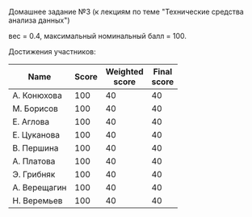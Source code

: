Домашнее задание №3 (к лекциям по теме "Технические средства анализа данных")

вес = 0.4, максимальный номинальный балл = 100.

Достижения участников:

| Name         | Score | Weighted<br>score | Final<br>score |
| ------------ | ----- | ----------------- | -------------- |
| А. Конюхова  | 100 | 40 | 40 |
| М. Борисов   | 100 | 40 | 40 |
| Е. Аглова    | 100 | 40 | 40 |
| Е. Цуканова  | 100 | 40 | 40 |
| В. Першина   | 100 | 40 | 40 |
| А. Платова   | 100 | 40 | 40 |
| Э. Грибняк   | 100 | 40 | 40 |
| А. Верещагин | 100 | 40 | 40 |
| Н. Веремьев  | 100 | 40 | 40 |